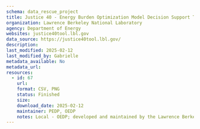 ```yaml
---
schema: data_rescue_project 
title: Justice 40 - Energy Burden Optimization Model Decision Support Tool
organization: Lawrence Berkeley National Laboratory
agency: Department of Energy
websites: justice40tool.lbl.gov
data_source: https://justice40tool.lbl.gov/
description: 
last_modified: 2025-02-12
last_modified_by: Gabrielle
metadata_available: No
metadata_url: 
resources:
  - id: 67
    url: 
    format: CSV, PNG
    status: Finished
    size: 
    download_date: 2025-02-12
    maintainer: PEDP, OEDP
    notes: Local - OEDP; developed and maintained by the Lawrence Berkeley National Laboratory in partnership with the US Department of Energy (DOE) Office of Economic Impact and Diversity, under the J40 initiative.
---
```

